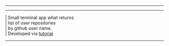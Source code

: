 ------------------------------------------
 ----------------------------------------                                 
|   Small terminal app what returns     
|      list of user repositories         
|         by github user name.           
|   Developed via [tutorial](https://github.com/rolling-scopes-school/tasks/blob/master/stage1/modules/node-materials/node/projects/github-app.md)

------------------------------------------
